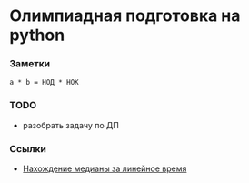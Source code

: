 # Олимпиадная подготовка на python

### Заметки
```
a * b = НОД * НОК
```

### TODO
- разобрать задачу по ДП

### Ссылки
- [Нахождение медианы за линейное время](https://habr.com/ru/post/346930/)
